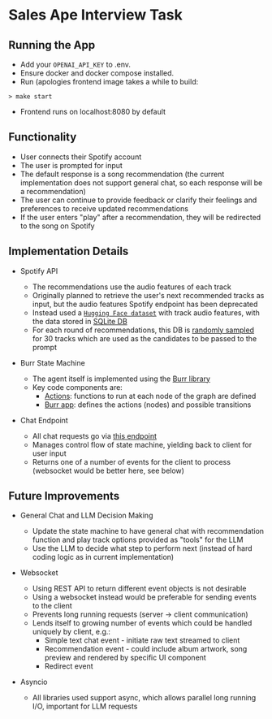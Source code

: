 # Sales Ape Interview Task

## Running the App

* Add your `OPENAI_API_KEY` to .env.
* Ensure docker and docker compose installed.
* Run (apologies frontend image takes a while to build:

```
> make start

```

* Frontend runs on localhost:8080 by default


## Functionality

* User connects their Spotify account
* The user is prompted for input
* The default response is a song recommendation (the current implementation does not support general chat, so each response will be a recommendation)
* The user can continue to provide feedback or clarify their feelings and preferences to receive updated recommendations
* If the user enters "play" after a recommendation, they will be redirected to the song on Spotify

## Implementation Details

* Spotify API
  - The recommendations use the audio features of each track
  - Originally planned to retrieve the user's next recommended tracks as input, but the audio features Spotify endpoint has been deprecated
  - Instead used a [`Hugging Face dataset`](./backend/src/spotify/spotify_tracks_top_10000.csv) with track audio features, with the data stored in [SQLite DB](./backend/src/spotify/tables.py)
  - For each round of recommendations, this DB is [randomly sampled](./backend/src/api/routes/chat.py#L32) for 30 tracks which are used as the candidates to be passed to the prompt

* Burr State Machine
  - The agent itself is implemented using the [Burr library](https://burr.dagworks.io/)
  - Key code components are:
    - [Actions](./backend/src/ai/nodes.py): functions to run at each node of the graph are defined
    - [Burr app](./backend/src/ai/state_machine.py): defines the actions (nodes) and possible transitions

* Chat Endpoint
  - All chat requests go via [this endpoint](./backend/src/api/routes/chat.py#L30)
  - Manages control flow of state machine, yielding back to client for user input
  - Returns one of a number of events for the client to process (websocket would be better here, see below)

## Future Improvements

* General Chat and LLM Decision Making
  - Update the state machine to have general chat with recommendation function and play track options provided as "tools" for the LLM
  - Use the LLM to decide what step to perform next (instead of hard coding logic as in current implementation)

* Websocket
  - Using REST API to return different event objects is not desirable
  - Using a websocket instead would be preferable for sending events to the client
  - Prevents long running requests (server -> client communication)
  - Lends itself to growing number of events which could be handled uniquely by client, e.g.:
    - Simple text chat event - initiate raw text streamed to client
    - Recommendation event - could include album artwork, song preview and rendered by specific UI component
    - Redirect event

* Asyncio
  - All libraries used support async, which allows parallel long running I/O, important for LLM requests
